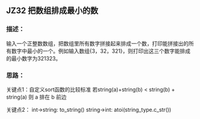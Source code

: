 ## JZ32 把数组排成最小的数
### 描述：
输入一个正整数数组，把数组里所有数字拼接起来排成一个数，打印能拼接出的所有数字中最小的一个。例如输入数组{3，32，321}，则打印出这三个数字能排成的最小数字为321323。

### 思路：
关键点1：自定义sort函数的比较标准
若string(a)+string(b) < string(b) + string(a) 则 a 排在 b 前边

关键点2：
int->string: to_string()
string->int: atoi(string_type.c_str())